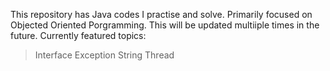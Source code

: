 This repository has Java codes I practise and solve. Primarily focused on Objected Oriented Porgramming. This will be updated multiiple times in the future. 
Currently featured topics:
>Interface
>Exception
>String
>Thread
